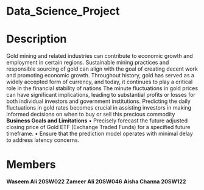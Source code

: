 # Data_Science_Project
# Description
Gold mining and related industries can contribute to economic growth and employment in certain regions. Sustainable mining practices and responsible sourcing of gold can align with the goal of creating decent work and promoting economic growth.
Throughout history, gold has served as a widely accepted form of currency, and today, it continues to play a critical role in the financial stability of nations
The minute fluctuations in gold prices can have significant implications, leading to substantial profits or losses for both individual investors and government institutions. Predicting the daily fluctuations in gold rates becomes crucial in assisting investors in making informed decisions on when to buy or sell this precious commodity
**Business Goals and Limitations**
•	Precisely forecast the future adjusted closing price of Gold ETF (Exchange Traded Funds) for a specified future timeframe.
•	Ensure that the prediction model operates with minimal delay to address latency concerns.










# Members

**Waseem Ali 20SW022**
**Zameer Ali 20SW046**
**Aisha Channa 20SW122**
